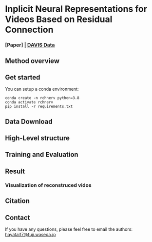 # Inplicit Neural Representations for Videos Based on Residual Connection
### [Paper] | [DAVIS Data](https://davischallenge.org/)

## Method overview


## Get started
You can setup a conda environment:
```
conda create -n rchnerv python=3.8
conda activate rchnerv
pip install -r requirements.txt
```

## Data Download

## High-Level structure

## Training and Evaluation

## Result
### Visualization of reconstruced vidos

## Citation

## Contact
If you have any questions, please feel free to email the authors: hayatai17@fuji.waseda.jp
